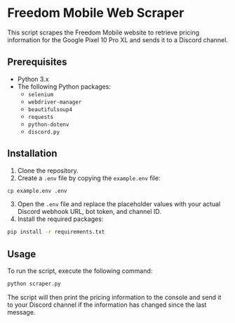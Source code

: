 # Freedom Mobile Web Scraper

This script scrapes the Freedom Mobile website to retrieve pricing information for the Google Pixel 10 Pro XL and sends it to a Discord channel.

## Prerequisites

- Python 3.x
- The following Python packages:
    - `selenium`
    - `webdriver-manager`
    - `beautifulsoup4`
    - `requests`
    - `python-dotenv`
    - `discord.py`

## Installation

1. Clone the repository.
2. Create a `.env` file by copying the `example.env` file:

```bash
cp example.env .env
```

3. Open the `.env` file and replace the placeholder values with your actual Discord webhook URL, bot token, and channel ID.
4. Install the required packages:

```bash
pip install -r requirements.txt
```

## Usage

To run the script, execute the following command:

```bash
python scraper.py
```

The script will then print the pricing information to the console and send it to your Discord channel if the information has changed since the last message.
